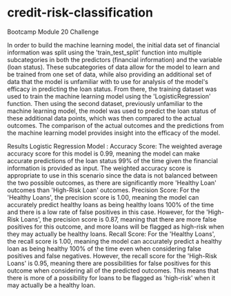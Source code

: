 # credit-risk-classification
Bootcamp Module 20 Challenge

In order to build the machine learning model, the initial data set of financial information was split using the 'train_test_split' function into multiple subcategories in both the predictors (financial information) and the variable (loan status). These subcategories of data allow for the model to learn and be trained from one set of data, while also providing an additional set of data that the model is unfamiliar with to use for analysis of the model's efficacy in predicting the loan status. From there, the training dataset was used to train the machine learning model using the 'LogisticRegression' function. Then using the second dataset, previously unfamiliar to the machine learning model, the model was used to predict the loan status of these additional data points, which was then compared to the actual outcomes. The comparison of the actual outcomes and the predictions from the machine learning model provides insight into the efficacy of the model.

Results
Logistic Regression Model :
Accuracy Score: The weighted average accuracy score for this model is 0.99, meaning the model can make accurate predictions of the loan status 99% of the time given the financial information is provided as input. The weighted accuracy score is appropriate to use in this scenario since the data is not balanced between the two possible outcomes, as there are significantly more 'Healthy Loan' outcomes than 'High-Risk Loan' outcomes.
Precision Score: For the 'Healthy Loans', the precision score is 1.00, meaning the model can accurately predict healthy loans as being healthy loans 100% of the time and there is a low rate of false positives in this case. However, for the 'High-Risk Loans', the precision score is 0.87, meaning that there are more false positives for this outcome, and more loans will be flagged as high-risk when they may actually be healthy loans.
Recall Score: For the 'Healthy Loans', the recall score is 1.00, meaning the model can accurately predict a healthy loan as being healthy 100% of the time even when considering false positives and false negatives. However, the recall score for the 'High-Risk Loans' is 0.95, meaning there are possibilities for false positives for this outcome when considering all of the predicted outcomes. This means that there is more of a possibility for loans to be flagged as 'high-risk' when it may actually be a healthy loan.
